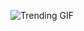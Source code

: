 
<!-- GIF_SECTION -->
![Trending GIF](https://media4.giphy.com/media/v1.Y2lkPThiYjIxNzcyZ2ZuMnJneTI5bGV1NGNwcTV6cmZycHRnczdveWFlN2Uzem44Y3J2YSZlcD12MV9naWZzX3NlYXJjaCZjdD1n/lOfSzpPeMb9gF2OJ5O/giphy.gif)
<!-- END_GIF_SECTION -->
